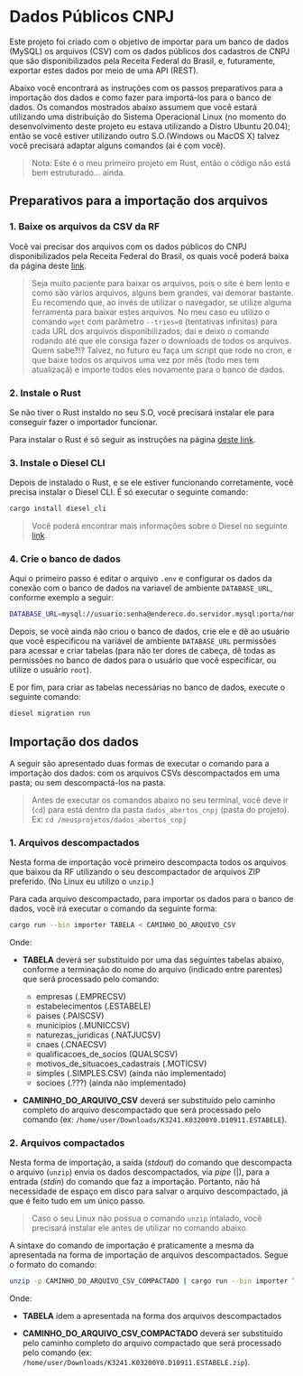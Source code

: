 # Dados Públicos CNPJ

Este projeto foi criado com o objetivo de importar para um banco de dados (MySQL) os arquivos (CSV) com os dados públicos dos cadastros de CNPJ que são disponibilizados pela Receita Federal do Brasil, e, futuramente, exportar estes dados por meio de uma API (REST).

Abaixo você encontrará as instruções com os passos preparativos para a importação dos dados e como fazer para importá-los para o banco de dados. Os comandos mostrados abaixo assumem que você estará utilizando uma distribuição do Sistema Operacional Linux (no momento do desenvolvimento deste projeto eu estava utilizando a Distro Ubuntu 20.04); então se você estiver utilizando outro S.O.(Windows ou MacOS X) talvez você precisará adaptar alguns comandos (ai é com você).

>Nota: Este é o meu primeiro projeto em Rust, então o código não está bem estruturado... ainda.

## Preparativos para a importação dos arquivos

### 1. Baixe os arquivos da CSV da RF

Você vai precisar dos arquivos com os dados públicos do CNPJ disponibilizados pela Receita Federal do Brasil, os quais você poderá baixa da página deste [link](https://www.gov.br/receitafederal/pt-br/assuntos/orientacao-tributaria/cadastros/consultas/dados-publicos-cnpj).

>Seja muito paciente para baixar os arquivos, pois o site é bem lento e como são vários arquivos, alguns bem grandes, vai demorar bastante. Eu recomendo que, ao invés de utilizar o navegador, se utilize alguma ferramenta para baixar estes arquivos. No meu caso eu utilizo o comando `wget` com parâmetro `--tries=0` (tentativas infinitas) para cada URL dos arquivos disponibilizados; daí e deixo o comando rodando até que ele consiga fazer o downloads de todos os arquivos. Quem sabe?!? Talvez, no futuro eu faça um script que rode no cron, e que baixe todos os arquivos uma vez por mês (todo mes tem atualizaçã) e importe todos eles novamente para o banco de dados.

### 2. Instale o Rust

Se não tiver o Rust instaldo no seu S.O, você precisará instalar ele para conseguir fazer o importador funcionar.

Para instalar o Rust é só seguir as instruções na página [deste link](https://www.rust-lang.org/pt-BR/tools/install).

### 3. Instale o Diesel CLI

Depois de instalado o Rust, e se ele estiver funcionando corretamente, você precisa instalar o Diesel CLI. É só executar o seguinte comando:

```bash
cargo install diesel_cli
```

>Você poderá encontrar mais informações sobre o Diesel no seguinte [link](https://diesel.rs/guides/getting-started).

### 4. Crie o banco de dados

Aqui o primeiro passo é editar o arquivo `.env` e configurar os dados da conexão com o banco de dados na variavel de ambiente `DATABASE_URL`, conforme exemplo a seguir:

```bash
DATABASE_URL=mysql://usuario:senha@endereco.do.servidor.mysql:porta/nome_do_banco_de_dados_mysql
```

Depois, se você ainda não criou o banco de dados, crie ele e dê ao usuário que você especificou na variável de ambiente `DATABASE_URL` permissões para acessar e criar tabelas (para não ter dores de cabeça, dê todas as permissões no banco de dados para o usuário que você especificar, ou utilize o usuário `root`).

E por fim, para criar as tabelas necessárias no banco de dados, execute o seguinte comando:

```bash
diesel migration run
```

## Importação dos dados

A seguir são apresentado duas formas de executar o comando para a importação dos dados: com os arquivos CSVs descompactados em uma pasta; ou sem descompactá-los na pasta.

>Antes de executar os comandos abaixo no seu terminal, você deve ir (`cd`) para  está dentro da pasta `dados_abertos_cnpj` (pasta do projeto). Ex: `cd /meusprojetos/dados_abertos_cnpj`

### 1. Arquivos descompactados

Nesta forma de importação você primeiro descompacta todos os arquivos que baixou da RF utilizando o seu descompactador de arquivos ZIP preferido. (No Linux eu utilizo o `unzip`.)

Para cada arquivo descompactado, para importar os dados para o banco de dados, você irá executar o comando da seguinte forma:

```bash
cargo run --bin importer TABELA < CAMINHO_DO_ARQUIVO_CSV
```

Onde:

- __TABELA__ deverá ser substituído por uma das seguintes tabelas abaixo, conforme a terminação do nome do arquivo (indicado entre parentes) que será processado pelo comando:

  - empresas (.EMPRECSV)
  - estabelecimentos (.ESTABELE)
  - paises (.PAISCSV)
  - municipios (.MUNICCSV)
  - naturezas_juridicas (.NATJUCSV)
  - cnaes (.CNAECSV)
  - qualificacoes_de_socios (QUALSCSV)
  - motivos_de_situacoes_cadastrais (.MOTICSV)
  - simples (.SIMPLES.CSV) (ainda não implementado)
  - socioes (.???) (ainda não implementado)

- __CAMINHO_DO_ARQUIVO_CSV__ deverá ser substituído pelo caminho completo do arquivo descompactado que será processado pelo comando (ex: `/home/user/Downloads/K3241.K03200Y0.D10911.ESTABELE`).

### 2. Arquivos compactados

Nesta forma de importação, a saída (_stdout_) do comando que descompacta  o arquivo (`unzip`) envia os dados descompactados, via _pipe_ (|), para a entrada (_stdin_) do comando que faz a importação. Portanto, não há necessidade de espaço em disco para salvar o arquivo descompactado, já que é feito tudo em um único passo.
> Caso o seu Linux não possua o comando `unzip` intalado, você precisará instalar ele antes de utilizar no comando abaixo.

A sintaxe do comando de importação é praticamente a mesma da apresentada na forma de importação de arquivos descompactados. Segue o formato do comando:

```bash
unzip -p CAMINHO_DO_ARQUIVO_CSV_COMPACTADO | cargo run --bin importer TABELA
```

Onde:

- __TABELA__  ídem a apresentada na forma dos arquivos descompactados

- __CAMINHO_DO_ARQUIVO_CSV_COMPACTADO__  deverá ser substituído pelo caminho completo do arquivo compactado que será processado pelo comando (ex: `/home/user/Downloads/K3241.K03200Y0.D10911.ESTABELE.zip`).

